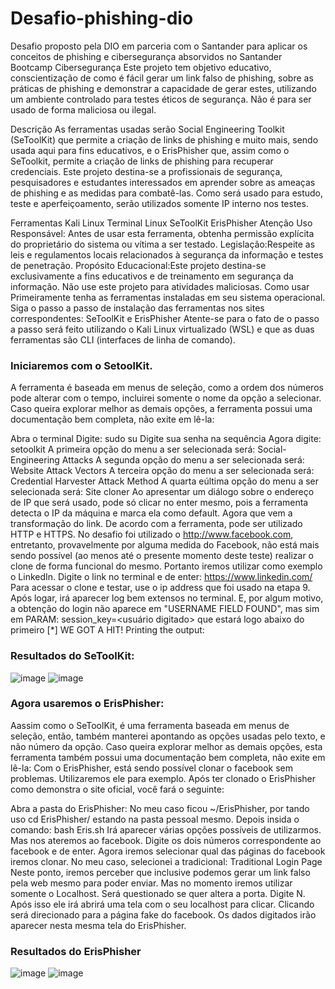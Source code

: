 # Desafio-phishing-dio
Desafio proposto pela DIO em parceria com o Santander para aplicar os conceitos de phishing e cibersegurança absorvidos no Santander Bootcamp Cibersegurança
Este projeto tem objetivo educativo, conscientização de como é fácil gerar um link falso de phishing, sobre as práticas de phishing e demonstrar a capacidade de gerar estes, utilizando um ambiente controlado para testes éticos de segurança. Não é para ser usado de forma maliciosa ou ilegal.

Descrição
As ferramentas usadas serão Social Engineering Toolkit (SeToolKit) que permite a criação de links de phishing e muito mais, sendo usada aqui para fins educativos, e o ErisPhisher que, assim como o SeToolkit, permite a criação de links de phishing para recuperar credenciais. Este projeto destina-se a profissionais de segurança, pesquisadores e estudantes interessados em aprender sobre as ameaças de phishing e as medidas para combatê-las. Como será usado para estudo, teste e aperfeiçoamento, serão utilizados somente IP interno nos testes.

Ferramentas
Kali Linux
Terminal Linux
SeToolKit
ErisPhisher
Atenção
Uso Responsável: Antes de usar esta ferramenta, obtenha permissão explícita do proprietário do sistema ou vítima a ser testado.
Legislação:Respeite as leis e regulamentos locais relacionados à segurança da informação e testes de penetração.
Propósito Educacional:Este projeto destina-se exclusivamente a fins educativos e de treinamento em segurança da informação. Não use este projeto para atividades maliciosas.
Como usar
Primeiramente tenha as ferramentas instaladas em seu sistema operacional. Siga o passo a passo de instalação das ferramentas nos sites correspondentes: SeToolKit e ErisPhisher Atente-se para o fato de o passo a passo será feito utilizando o Kali Linux virtualizado (WSL) e que as duas ferramentas são CLI (interfaces de linha de comando).

<h3>Iniciaremos com o SetoolKit.</h3>
A ferramenta é baseada em menus de seleção, como a ordem dos números pode alterar com o tempo, incluirei somente o nome da opção a selecionar. Caso queira explorar melhor as demais opções, a ferramenta possui uma documentação bem completa, não exite em lê-la:

Abra o terminal
Digite: sudo su
Digite sua senha na sequência
Agora digite: setoolkit
A primeira opção do menu a ser selecionada será: Social-Engineering Attacks
A segunda opção do menu a ser selecionada será: Website Attack Vectors
A terceira opção do menu a ser selecionada será: Credential Harvester Attack Method
A quarta eúltima opção do menu a ser selecionada será: Site cloner
Ao apresentar um diálogo sobre o endereço de IP que será usado, pode só clicar no enter mesmo, pois a ferramenta detecta o IP da máquina e marca ela como default.
Agora que vem a transformação do link. De acordo com a ferramenta, pode ser utilizado HTTP e HTTPS. No desafio foi utilizado o http://www.facebook.com, entretanto, provavelmente por alguma medida do Facebook, não está mais sendo possível (ao menos até o presente momento deste teste) realizar o clone de forma funcional do mesmo. Portanto iremos utilizar como exemplo o LinkedIn.
Digite o link no terminal e de enter: https://www.linkedin.com/
Para acessar o clone e testar, use o ip address que foi usado na etapa 9.
Após logar, irá aparecer log bem extensos no terminal. E, por algum motivo, a obtenção do login não aparece em "USERNAME FIELD FOUND", mas sim em PARAM: session_key=<usuário digitado> que estará logo abaixo do primeiro [*] WE GOT A HIT! Printing the output:


<h3/>Resultados do SeToolKit:</h3>

![image](https://github.com/user-attachments/assets/446552c7-3f6e-4bf9-b452-f2298a8af4ad)
![image](https://github.com/user-attachments/assets/a2ffad62-8542-4bc4-9ba1-2dd3e7525d11)


<h3>Agora usaremos o ErisPhisher:</h3>
Aassim como o SeToolKit, é uma ferramenta baseada em menus de seleção, então, também manterei apontando as opções usadas pelo texto, e não número da opção. Caso queira explorar melhor as demais opções, esta ferramenta também possui uma documentação bem completa, não exite em lê-la: Com o ErisPhisher, está sendo possível clonar o facebook sem problemas. Utilizaremos ele para exemplo. Após ter clonado o ErisPhisher como demonstra o site oficial, você fará o seguinte:

Abra a pasta do ErisPhisher: No meu caso ficou ~/ErisPhisher, por tando uso cd ErisPhisher/ estando na pasta pessoal mesmo.
Depois insida o comando: bash Eris.sh
Irá aparecer várias opções possíveis de utilizarmos. Mas nos ateremos ao facebook. Digite os dois números correspondente ao facebook e de enter.
Agora iremos selecionar qual das páginas do facebook iremos clonar. No meu caso, selecionei a tradicional: Traditional Login Page
Neste ponto, iremos perceber que inclusive podemos gerar um link falso pela web mesmo para poder enviar. Mas no momento iremos utilizar somente o Localhost.
Será questionado se quer altera a porta. Digite N.
Após isso ele irá abrirá uma tela com o seu localhost para clicar. Clicando será direcionado para a página fake do facebook. Os dados digitados irão aparecer nesta mesma tela do ErisPhisher.

<h3>Resultados do ErisPhisher</h3>

![image](https://github.com/user-attachments/assets/ca2d582c-f9f1-4645-a290-65942c42511e)
![image](https://github.com/user-attachments/assets/8d16f446-eabb-4100-b7ed-3d537dc80015)

